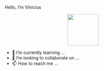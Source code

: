 Hello, I’m Vinicius

<div id="header" align="center">
  <img src="https://media.giphy.com/media/M9gbBd9nbDrOTu1Mqx/giphy.gif" width="100"/>
</div>

- 🌱 I’m currently learning ...
- 💞️ I’m looking to collaborate on ...
- 📫 How to reach me ...

<!---
VPiacini/VPiacini is a ✨ special ✨ repository because its `README.md` (this file) appears on your GitHub profile.
You can click the Preview link to take a look at your changes.
--->
